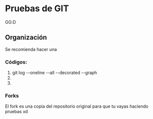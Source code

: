 # Pruebas de GIT
GG:D

## Organización
Se recomienda hacer una 

### Códigos:
1. git log --oneline --all --decorated --graph
2.
3. 

### Forks
El fork es una copia del repositorio original para que tu vayas haciendo pruebas xd